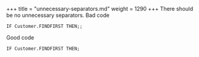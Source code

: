+++
title = "unnecessary-separators.md"
weight = 1290
+++
There should be no unnecessary separators. Bad code

    IF Customer.FINDFIRST THEN;;  
      
    

Good code

    IF Customer.FINDFIRST THEN;
